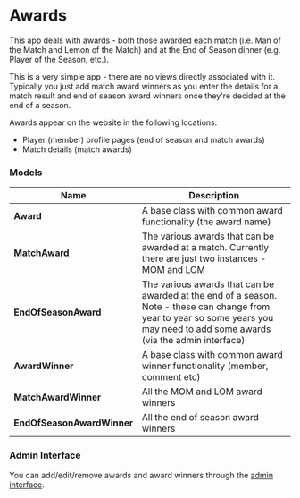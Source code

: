 # Awards

This app deals with awards - both those awarded each match (i.e. Man of the Match and Lemon of the Match) and at the End of Season dinner (e.g. Player of the Season, etc.).

This is a very simple app - there are no views directly associated with it. Typically you just add match award winners as you enter the details for a match result and end of season award winners once they're decided at the end of a season.

Awards appear on the website in the following locations:
- Player (member) profile pages (end of season and match awards)
- Match details (match awards)

### Models

|Name                       | Description  |
|---------------------------|----------------
|**Award**                  |A base class with common award functionality (the award name)|
|**MatchAward**             |The various awards that can be awarded at a match. Currently there are just two instances - MOM and LOM|
|**EndOfSeasonAward**       |The various awards that can be awarded at the end of a season. Note - these can change from year to year so some years you may need to add some awards (via the admin interface)|
|**AwardWinner**            |A base class with common award winner functionality (member, comment etc)|
|**MatchAwardWinner**       |All the MOM and LOM award winners|
|**EndOfSeasonAwardWinner** |All the end of season award winners|

### Admin Interface

You can add/edit/remove awards and award winners through the [admin interface](//www.cambridgesouthhockeyclub.co.uk/admin/awards/).
